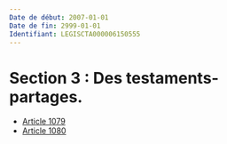 ```yaml
---
Date de début: 2007-01-01
Date de fin: 2999-01-01
Identifiant: LEGISCTA000006150555
---
```


<h1>Section 3 : Des testaments-partages.</h1>

- [Article 1079](article_1079.md)
- [Article 1080](article_1080.md)
